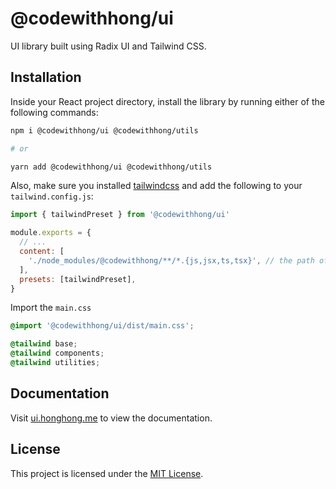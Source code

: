 # @codewithhong/ui

UI library built using Radix UI and Tailwind CSS.

## Installation

Inside your React project directory, install the library by running either of the following commands:

```bash
npm i @codewithhong/ui @codewithhong/utils

# or

yarn add @codewithhong/ui @codewithhong/utils
```

Also, make sure you installed [tailwindcss](https://tailwindcss.com/docs/installation) and add the following to your `tailwind.config.js`:

```js
import { tailwindPreset } from '@codewithhong/ui'

module.exports = {
  // ...
  content: [
    './node_modules/@codewithhong/**/*.{js,jsx,ts,tsx}', // the path of @codewithhong/*
  ],
  presets: [tailwindPreset],
}
```

Import the `main.css`

```css
@import '@codewithhong/ui/dist/main.css';

@tailwind base;
@tailwind components;
@tailwind utilities;
```

## Documentation

Visit [ui.honghong.me](https://ui.honghong.me) to view the documentation.

## License

This project is licensed under the [MIT License](LICENSE).
